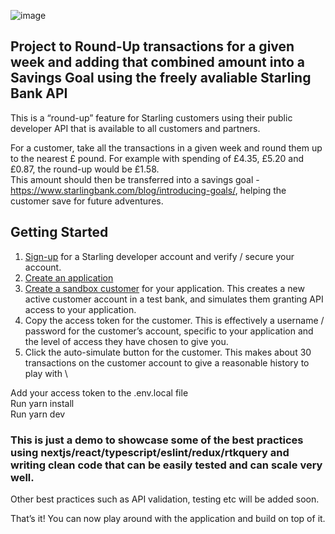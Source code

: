 ![image](https://user-images.githubusercontent.com/77177020/189109764-e3fe0a3e-53f8-40de-afea-e8ad4e16da9d.png)

## Project to Round-Up transactions for a given week and adding that combined amount into a Savings Goal using the freely avaliable Starling Bank API

This is a  “round-up”   feature   for   Starling   customers   using   their   public
developer   API   that   is   available   to   all   customers   and   partners.

For   a   customer,   take   all   the   transactions   in   a   given   week   and   round   them   up   to   the   nearest  £
pound.   For   example   with   spending   of   £4.35,   £5.20   and   £0.87,   the   round-up   would   be   £1.58.  
This   amount   should   then   be   transferred   into   a  savings   goal - https://www.starlingbank.com/blog/introducing-goals/,   helping   the   customer   save   for
future   adventures.  



## Getting Started

1. [Sign-up](http://developer.starlingbank.com/signup) for a Starling developer account and verify / secure your account.
2. [Create an application](https://developer.starlingbank.com/application/list) 
3. [Create a sandbox customer](https://developer.starlingbank.com/sandbox/select) for your application. This creates a new active customer account in a test bank, and simulates them granting API access to your application. 
4. Copy the access token for the customer. This is effectively a username / password for the customer’s account, specific to your application and the level of access they have chosen to give you. 
5. Click the auto-simulate button for the customer. This makes about 30 transactions on the customer account to give a reasonable history to play with \

Add your access token to the .env.local file\
Run yarn install\
Run yarn dev



### This is just a demo to showcase some of the best practices using nextjs/react/typescript/eslint/redux/rtkquery and writing clean code that can be easily tested and can scale very well.

Other best practices such as API validation, testing etc will be added soon.



That’s it! You can now play around with the application and build on top of it.

